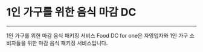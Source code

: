 # 1인 가구를 위한 음식 마감 DC
------------------------------
1인 가구를 위한 마감 음식 패키징 서비스
Food DC for one은 자영업자와 1인 가구 소비자들을 위한 마감 음식 패키징 서비스입니다.

